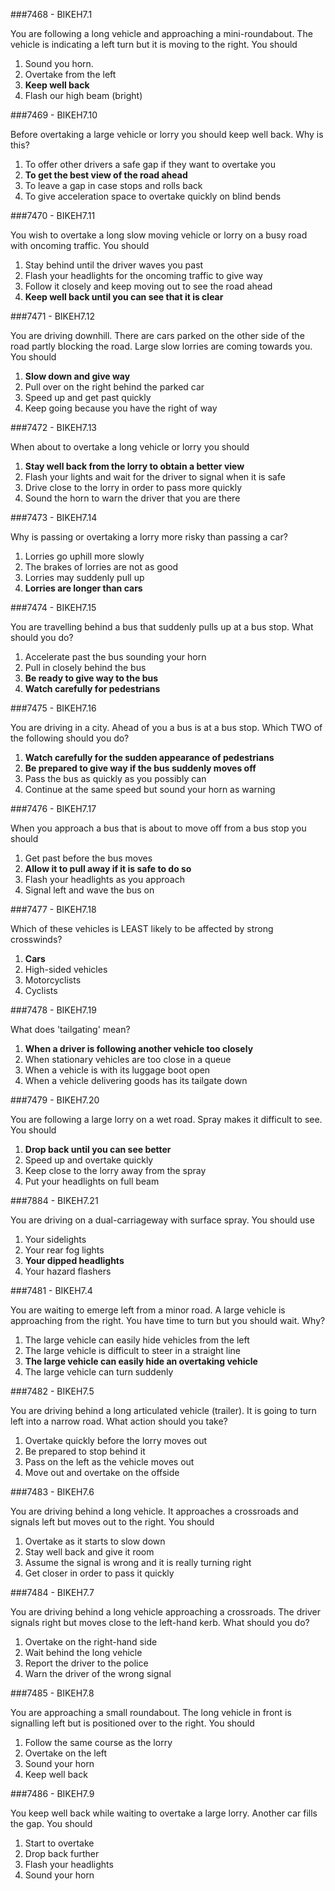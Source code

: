 ###7468 - BIKEH7.1

You are following a long vehicle and approaching a mini-roundabout. The vehicle is indicating a left turn but it is moving to the right. You should

1.  Sound you horn. 
2.  Overtake from the left 
3.  **Keep well back** 
4.  Flash our high beam (bright) 


###7469 - BIKEH7.10

Before overtaking a large vehicle or lorry you should keep well back. Why is this?

1.  To offer other drivers a safe gap if they want to overtake you 
2.  **To get the best view of the road ahead** 
3.  To leave a gap in case stops and rolls back 
4.  To give acceleration space to overtake quickly on blind bends 


###7470 - BIKEH7.11

You wish to overtake a long slow moving vehicle or lorry on a busy road with oncoming traffic. You should

1.  Stay behind until the driver waves you past 
2.  Flash your headlights for the oncoming traffic to give way 
3.  Follow it closely and keep moving out to see the road ahead 
4.  **Keep well back until you can see that it is clear** 


###7471 - BIKEH7.12

You are driving downhill. There are cars parked on the other side of the road partly blocking the road. Large slow lorries are coming towards you. You should

1.  **Slow down and give way** 
2.  Pull over on the right behind the parked car 
3.  Speed up and get past quickly 
4.  Keep going because you have the right of way 


###7472 - BIKEH7.13

When about to overtake a long vehicle or lorry you should

1.  **Stay well back from the lorry to obtain a better view** 
2.  Flash your lights and wait for the driver to signal when it is safe 
3.  Drive close to the lorry in order to pass more quickly 
4.  Sound the horn to warn the driver that you are there 


###7473 - BIKEH7.14

Why is passing or overtaking a lorry more risky than passing a car?

1.  Lorries go uphill more slowly 
2.  The brakes of lorries are not as good 
3.  Lorries may suddenly pull up 
4.  **Lorries are longer than cars**


###7474 - BIKEH7.15

You are travelling behind a bus that suddenly pulls up at a bus stop. What should you do?

1.  Accelerate past the bus sounding your horn 
2.  Pull in closely behind the bus 
3.  **Be ready to give way to the bus** 
4.  **Watch carefully for pedestrians** 


###7475 - BIKEH7.16

You are driving in a city. Ahead of you a bus is at a bus stop. Which TWO of the following should you do?

1.  **Watch carefully for the sudden appearance of pedestrians** 
2.  **Be prepared to give way if the bus suddenly moves off** 
3.  Pass the bus as quickly as you possibly can 
4.  Continue at the same speed but sound your horn as warning 


###7476 - BIKEH7.17

When you approach a bus that is about to move off from a bus stop you should

1.  Get past before the bus moves 
2.  **Allow it to pull away if it is safe to do so** 
3.  Flash your headlights as you approach 
4.  Signal left and wave the bus on 


###7477 - BIKEH7.18

Which of these vehicles is LEAST likely to be affected by strong crosswinds?

1.  **Cars** 
2.  High-sided vehicles 
3.  Motorcyclists 
4.  Cyclists 


###7478 - BIKEH7.19

What does 'tailgating' mean?

1.  **When a driver is following another vehicle too closely** 
2.  When stationary vehicles are too close in a queue 
3.  When a vehicle is with its luggage boot open 
4.  When a vehicle delivering goods has its tailgate down 


###7479 - BIKEH7.20

You are following a large lorry on a wet road. Spray makes it difficult to see. You should

1.  **Drop back until you can see better** 
2.  Speed up and overtake quickly 
3.  Keep close to the lorry away from the spray 
4.  Put your headlights on full beam 


###7884 - BIKEH7.21

You are driving on a dual-carriageway with surface spray. You should use

1.  Your sidelights 
2.  Your rear fog lights 
3.  **Your dipped headlights** 
4.  Your hazard flashers 


###7481 - BIKEH7.4

You are waiting to emerge left from a minor road. A large vehicle is approaching from the right. You have time to turn but you should wait. Why?

1.  The large vehicle can easily hide vehicles from the left 
2.  The large vehicle is difficult to steer in a straight line 
3.  **The large vehicle can easily hide an overtaking vehicle** 
4.  The large vehicle can turn suddenly


###7482 - BIKEH7.5

You are driving behind a long articulated vehicle (trailer). It is going to turn left into a narrow road. What action should you take?

1.  Overtake quickly before the lorry moves out 
2.  Be prepared to stop behind it 
3.  Pass on the left as the vehicle moves out 
4.  Move out and overtake on the offside 


###7483 - BIKEH7.6

You are driving behind a long vehicle. It approaches a crossroads and signals left but moves out to the right. You should

1.  Overtake as it starts to slow down 
2.  Stay well back and give it room 
3.  Assume the signal is wrong and it is really turning right 
4.  Get closer in order to pass it quickly 


###7484 - BIKEH7.7

You are driving behind a long vehicle approaching a crossroads. The driver signals right but moves close to the left-hand kerb. What should you do?

1.  Overtake on the right-hand side 
2.  Wait behind the long vehicle 
3.  Report the driver to the police 
4.  Warn the driver of the wrong signal 


###7485 - BIKEH7.8

You are approaching a small roundabout. The long vehicle in front is signalling left but is positioned over to the right. You should

1.  Follow the same course as the lorry 
2.  Overtake on the left 
3.  Sound your horn 
4.  Keep well back 


###7486 - BIKEH7.9

You keep well back while waiting to overtake a large lorry. Another car fills the gap. You should

1.  Start to overtake 
2.  Drop back further 
3.  Flash your headlights 
4.  Sound your horn 


